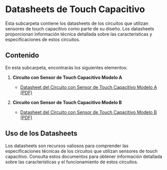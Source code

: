 # Datasheets de Touch Capacitivo

Esta subcarpeta contiene los datasheets de los circuitos que utilizan sensores de touch capacitivo como parte de su diseño. Los datasheets proporcionan información técnica detallada sobre las características y especificaciones de estos circuitos.

## Contenido

En esta subcarpeta, encontrarás los siguientes elementos:

1. **Circuito con Sensor de Touch Capacitivo Modelo A**
   - [Datasheet del Circuito con Sensor de Touch Capacitivo Modelo A (PDF)](enlace-al-datasheet-circuito-touch-capacitivo-modelo-a.pdf)

2. **Circuito con Sensor de Touch Capacitivo Modelo B**
   - [Datasheet del Circuito con Sensor de Touch Capacitivo Modelo B (PDF)](enlace-al-datasheet-circuito-touch-capacitivo-modelo-b.pdf)

## Uso de los Datasheets

Los datasheets son recursos valiosos para comprender las especificaciones técnicas de los circuitos que utilizan sensores de touch capacitivo. Consulta estos documentos para obtener información detallada sobre las características y el funcionamiento de estos circuitos.


